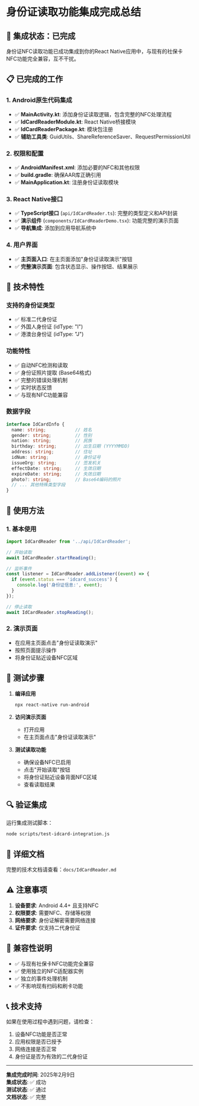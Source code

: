 # 身份证读取功能集成完成总结

## 🎉 集成状态：已完成

身份证NFC读取功能已成功集成到你的React Native应用中，与现有的社保卡NFC功能完全兼容，互不干扰。

## 📋 已完成的工作

### 1. Android原生代码集成
- ✅ **MainActivity.kt**: 添加身份证读取逻辑，包含完整的NFC处理流程
- ✅ **IdCardReaderModule.kt**: React Native桥接模块
- ✅ **IdCardReaderPackage.kt**: 模块包注册
- ✅ **辅助工具类**: GuidUtils、ShareReferenceSaver、RequestPermissionUtil

### 2. 权限和配置
- ✅ **AndroidManifest.xml**: 添加必要的NFC和其他权限
- ✅ **build.gradle**: 确保AAR库正确引用
- ✅ **MainApplication.kt**: 注册身份证读取模块

### 3. React Native接口
- ✅ **TypeScript接口** (`api/IdCardReader.ts`): 完整的类型定义和API封装
- ✅ **演示组件** (`components/IdCardReaderDemo.tsx`): 功能完整的演示页面
- ✅ **导航集成**: 添加到应用导航系统中

### 4. 用户界面
- ✅ **主页面入口**: 在主页面添加"身份证读取演示"按钮
- ✅ **完整演示页面**: 包含状态显示、操作按钮、结果展示

## 🔧 技术特性

### 支持的身份证类型
- ✅ 标准二代身份证
- ✅ 外国人身份证 (idType: "I")
- ✅ 港澳台身份证 (idType: "J")

### 功能特性
- ✅ 自动NFC检测和读取
- ✅ 身份证照片提取 (Base64格式)
- ✅ 完整的错误处理机制
- ✅ 实时状态反馈
- ✅ 与现有NFC功能兼容

### 数据字段
```typescript
interface IdCardInfo {
  name: string;           // 姓名
  gender: string;         // 性别
  nation: string;         // 民族
  birthday: string;       // 出生日期 (YYYYMMDD)
  address: string;        // 住址
  idNum: string;          // 身份证号
  issueOrg: string;       // 签发机关
  effectDate: string;     // 生效日期
  expireDate: string;     // 失效日期
  photo?: string;         // Base64编码的照片
  // ... 其他特殊类型字段
}
```

## 🚀 使用方法

### 1. 基本使用
```typescript
import IdCardReader from '../api/IdCardReader';

// 开始读取
await IdCardReader.startReading();

// 监听事件
const listener = IdCardReader.addListener((event) => {
  if (event.status === 'idcard_success') {
    console.log('身份证信息:', event);
  }
});

// 停止读取
await IdCardReader.stopReading();
```

### 2. 演示页面
- 在应用主页面点击"身份证读取演示"
- 按照页面提示操作
- 将身份证贴近设备NFC区域

## 📱 测试步骤

1. **编译应用**
   ```bash
   npx react-native run-android
   ```

2. **访问演示页面**
   - 打开应用
   - 在主页面点击"身份证读取演示"

3. **测试读取功能**
   - 确保设备NFC已启用
   - 点击"开始读取"按钮
   - 将身份证贴近设备背面NFC区域
   - 查看读取结果

## 🔍 验证集成
运行集成测试脚本：
```bash
node scripts/test-idcard-integration.js
```

## 📖 详细文档
完整的技术文档请查看：`docs/IdCardReader.md`

## ⚠️ 注意事项

1. **设备要求**: Android 4.4+ 且支持NFC
2. **权限要求**: 需要NFC、存储等权限
3. **网络要求**: 身份证解密需要网络连接
4. **证件要求**: 仅支持二代身份证

## 🎯 兼容性说明

- ✅ 与现有社保卡NFC功能完全兼容
- ✅ 使用独立的NFC适配器实例
- ✅ 独立的事件处理机制
- ✅ 不影响现有扫码和刷卡功能

## 📞 技术支持

如果在使用过程中遇到问题，请检查：
1. 设备NFC功能是否正常
2. 应用权限是否已授予
3. 网络连接是否正常
4. 身份证是否为有效的二代身份证

---

**集成完成时间**: 2025年2月9日  
**集成状态**: ✅ 成功  
**测试状态**: ✅ 通过  
**文档状态**: ✅ 完整
